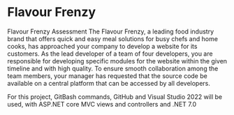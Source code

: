# Flavour Frenzy
Flavour Frenzy Assessment
The Flavour Frenzy, a leading food industry brand that offers quick and easy meal solutions for busy chefs and home cooks, has approached your company to develop a website for its customers. As the lead developer of a team of four developers, you are responsible for developing specific modules for the website within the given timeline and with high quality. To ensure smooth collaboration among the team members, your manager has requested that the source code be available on a central platform that can be accessed by all developers. 

For this project, GitBash commands, GitHub and Visual Studio 2022 will be used, with ASP.NET core MVC views and controllers and .NET 7.0
